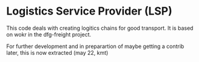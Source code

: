 # Logistics Service Provider (LSP)


This code deals with creating logitics chains for good transport. 
It is based on wokr in the dfg-freight project.

For further development and in preparartion of maybe getting a contrib later, this is now extracted (may 22, kmt)
